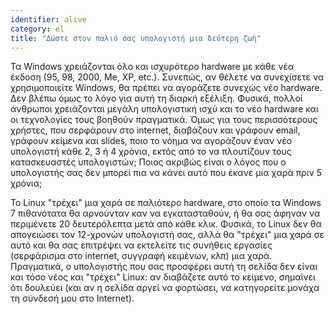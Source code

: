 ```yaml
---
identifier: alive
category: el
title: "Δώστε στον παλιό σας υπολογιστή μια δεύτερη ζωή"
---
```


Τα Windows χρειάζονται όλο και ισχυρότερο hardware με κάθε νέα έκδοση
 (95, 98, 2000, Me, XP, etc.). Συνεπώς, αν θέλετε να συνεχίσετε να χρησιμοποιείτε 
Windows, θα πρέπει να αγοράζετε συνεχώς νέο hardware. Δεν βλέπω όμως το λόγο για 
αυτή τη διαρκή εξέλιξη. Φυσικά, πολλοί άνθρωποι χρειάζονται μεγάλη 
υπολογιστική ισχύ και το νέο hardware και οι τεχνολογίες τους βοηθούν πραγματικά.
Όμως για τους περισσότερους χρήστες, που σερφάρουν στο internet, διαβάζουν και
γράφουν email, γράφουν κείμενα και slides, ποιο το νόημα να αγοράζουν έναν νέο
υπολογιστή κάθε 2, 3 ή 4 χρόνια, εκτός από το να πλουτίζουν τους κατασκευαστές
υπολογιστών; Ποιος ακριβώς είναι ο λόγος που ο υπολογιστής σας δεν μπορεί πια να
κάνει αυτό που έκανε μια χαρά πριν 5 χρόνια;

Το Linux "τρέχει" μια χαρά σε παλιότερο hardware, στο οποίο τα Windows 7 
πιθανότατα θα αρνούνταν καν να εγκατασταθούν, ή θα σας άφηναν να περιμένετε
20 δευτερόλεπτα μετά από κάθε κλικ. Φυσικά, το Linux δεν θα απογειώσει τον 
12-χρονών υπολογιστή σας, αλλά θα "τρέχει" μια χαρά σε αυτό και θα σας επιτρέψει
να εκτελείτε τις συνήθεις εργασίες (σερφάρισμα στο internet, συγγραφή κειμένων, κλπ)
μια χαρά. Πραγματικά, ο υπολογιστής που σας προσφέρει αυτή τη σελίδα δεν είναι
και τόσο νέος και "τρέχει" Linux: αν διαβάζετε αυτό το κείμενο, σημαίνει ότι 
δουλεύει (και αν η σελίδα αργεί να φορτώσει, να κατηγορείτε μονάχα τη σύνδεσή μου
στο Internet).





